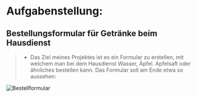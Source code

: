 # Aufgabenstellung:

## Bestellungsformular für Getränke beim Hausdienst

> * Das Ziel meines Projektes ist es ein Formular zu erstellen, mit welchem man bei dem Hausdienst Wasser, Äpfel. Apfelsaft oder ähnliches bestellen kann. Das Formular soll am Ende etwa so aussehen:

![Bestellformular](/index.jpeg)
